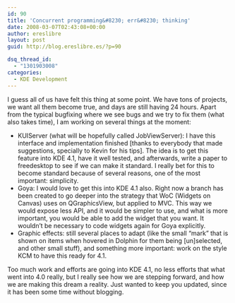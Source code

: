 ```yaml
---
id: 90
title: 'Concurrent programming&#8230; err&#8230; thinking'
date: 2008-03-07T02:43:08+00:00
author: ereslibre
layout: post
guid: http://blog.ereslibre.es/?p=90

dsq_thread_id:
  - "1301903008"
categories:
  - KDE Development
---
```

I guess all of us have felt this thing at some point. We have tons of projects, we want all them become true, and days are still having 24 hours. Apart from the typical bugfixing where we see bugs and we try to fix them (what also takes time), I am working on several things at the moment:

  * KUIServer (what will be hopefully called JobViewServer): I have this interface and implementation finished [thanks to everybody that made suggestions, specially to Kevin for his tips]. The idea is to get this feature into KDE 4.1, have it well tested, and afterwards, write a paper to freedesktop to see if we can make it standard. I really bet for this to become standard because of several reasons, one of the most important: simplicity.
  * Goya: I would love to get this into KDE 4.1 also. Right now a branch has been created to go deeper into the strategy that WoC (Widgets on Canvas) uses on QGraphicsView, but applied to MVC. This way we would expose less API, and it would be simpler to use, and what is more important, you would be able to add the widget that you want. It wouldn&#8217;t be necessary to code widgets again for Goya explicitly.
  * Graphic effects: still several places to adapt (like the small &#8220;mark&#8221; that is shown on items when hovered in Dolphin for them being [un]selected, and other small stuff), and something more important: work on the style KCM to have this ready for 4.1.

Too much work and efforts are going into KDE 4.1, no less efforts that what went into 4.0 really, but I really see how we are stepping forward, and how we are making this dream a reality. Just wanted to keep you updated, since it has been some time without blogging.